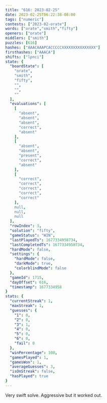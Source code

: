 ```yaml
---
title: "616: 2023-02-25"
date: 2023-02-25T06:22:38-08:00
tags: ["numeric"]
contests: ["2023-02-orate"]
words: ["orate","smith","fifty"]
openers: ["orate"]
middlers: ["smith"]
puzzles: [616]
hashes: ["AAACAAAPCACCCCCXXXXXXXXXXXXXXX"]
firsthashes: ["AAACA"]
shifts: ["lpnci"]
state: {
  "boardState": [
    "orate",
    "smith",
    "fifty",
    "",
    "",
    ""
  ],
  "evaluations": [
    [
      "absent",
      "absent",
      "absent",
      "correct",
      "absent"
    ],
    [
      "absent",
      "absent",
      "present",
      "correct",
      "absent"
    ],
    [
      "correct",
      "correct",
      "correct",
      "correct",
      "correct"
    ],
    null,
    null,
    null
  ],
  "rowIndex": 3,
  "solution": "fifty",
  "gameStatus": "WIN",
  "lastPlayedTs": 1677334958734,
  "lastCompletedTs": 1677334958734,
  "hardMode": false,
  "settings": {
    "hardMode": false,
    "darkMode": true,
    "colorblindMode": false
  },
  "gameId": 1715,
  "dayOffset": 616,
  "timestamp": 1677334958
}
stats: {
  "currentStreak": 1,
  "maxStreak": 1,
  "guesses": {
    "1": 0,
    "2": 0,
    "3": 1,
    "4": 0,
    "5": 0,
    "6": 0,
    "fail": 0
  },
  "winPercentage": 100,
  "gamesPlayed": 1,
  "gamesWon": 1,
  "averageGuesses": 3,
  "isOnStreak": false,
  "hasPlayed": true
}
---
```

<!-- more -->
Very swift solve. Aggressive but it worked out. 
